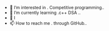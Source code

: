 
- 👀 I’m interested in . Competitive programming..
- 🌱 I’m currently learning .c++ DSA ..
- 💞️ I
- 📫 How to reach me . through GitHub..

<!---
CompetitiveProgramms/CompetitiveProgramms is a ✨ special ✨ repository because its `README.md` (this file) appears on your GitHub profile.
You can click the Preview link to take a look at your changes.
--->
